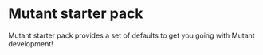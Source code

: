 # Mutant starter pack

Mutant starter pack provides a set of defaults to get you going with Mutant development!